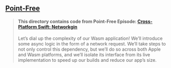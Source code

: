 ## [Point-Free](https://www.pointfree.co)

> #### This directory contains code from Point-Free Episode: [Cross-Platform Swift: Networkgin](https://www.pointfree.co/episodes/ep292-cross-platform-networking)
>
> Let’s dial up the complexity of our Wasm application! We’ll introduce some async logic in the form of a network request. We’ll take steps to not only control this dependency, but we’ll do so across both Apple and Wasm platforms, and we’ll isolate its interface from its live implementation to speed up our builds and reduce our app’s size.
